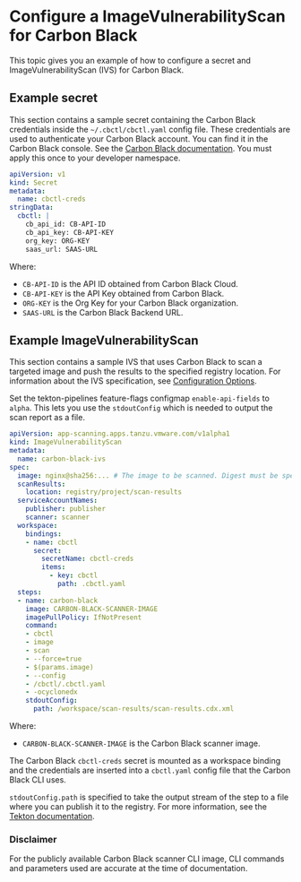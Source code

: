# Configure a ImageVulnerabilityScan for Carbon Black

This topic gives you an example of how to configure a secret and ImageVulnerabilityScan (IVS) for
Carbon Black.

## <a id="secret-example"></a> Example secret

This section contains a sample secret containing the Carbon Black credentials inside the
`~/.cbctl/cbctl.yaml` config file. These credentials are used to authenticate your Carbon Black account.
You can find it in the Carbon Black console. <!-- what can you find in the CB console? -->
See the [Carbon Black documentation](https://developer.carbonblack.com/reference/carbon-black-cloud/container/latest/image-scanning-cli#configuration).
You must apply this once to your developer namespace.

```yaml
apiVersion: v1
kind: Secret
metadata:
  name: cbctl-creds
stringData:
  cbctl: |
    cb_api_id: CB-API-ID
    cb_api_key: CB-API-KEY
    org_key: ORG-KEY
    saas_url: SAAS-URL
```

Where:

- `CB-API-ID` is the API ID obtained from Carbon Black Cloud.
- `CB-API-KEY` is the API Key obtained from Carbon Black.
- `ORG-KEY` is the Org Key for your Carbon Black organization.
- `SAAS-URL` is the Carbon Black Backend URL.

## <a id="example"></a> Example ImageVulnerabilityScan

This section contains a sample IVS that uses Carbon Black to scan a targeted image and push the
results to the specified registry location.
For information about the IVS specification, see [Configuration Options](ivs-create-your-own.hbs.md#img-vuln-config-options).

Set the tekton-pipelines feature-flags configmap `enable-api-fields` to `alpha`. This lets you use
the `stdoutConfig` which is needed to output the scan report as a file.

```yaml
apiVersion: app-scanning.apps.tanzu.vmware.com/v1alpha1
kind: ImageVulnerabilityScan
metadata:
  name: carbon-black-ivs
spec:
  image: nginx@sha256:... # The image to be scanned. Digest must be specified.
  scanResults:
    location: registry/project/scan-results
  serviceAccountNames:
    publisher: publisher
    scanner: scanner
  workspace:
    bindings:
    - name: cbctl
      secret:
        secretName: cbctl-creds
        items:
          - key: cbctl
            path: .cbctl.yaml
  steps:
  - name: carbon-black
    image: CARBON-BLACK-SCANNER-IMAGE
    imagePullPolicy: IfNotPresent
    command:
    - cbctl
    - image
    - scan
    - --force=true
    - $(params.image)
    - --config
    - /cbctl/.cbctl.yaml
    - -ocyclonedx
    stdoutConfig:
      path: /workspace/scan-results/scan-results.cdx.xml
```

Where:

- `CARBON-BLACK-SCANNER-IMAGE` is the Carbon Black scanner image. 

The Carbon Black `cbctl-creds` secret is mounted as a workspace binding and the credentials are inserted
into a `cbctl.yaml` config file that the Carbon Black CLI uses.

`stdoutConfig.path` is specified to take the output stream of the step to a file where you can publish
it to the registry. For more information, see the
[Tekton documentation](https://github.com/tektoncd/community/blob/main/teps/0011-redirecting-step-output-streams.md).

### <a id="disclaimer"></a> Disclaimer

For the publicly available Carbon Black scanner CLI image, CLI commands and parameters used are
accurate at the time of documentation.
